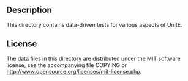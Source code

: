 Description
------------

This directory contains data-driven tests for various aspects of UnitE.

License
--------

The data files in this directory are distributed under the MIT software
license, see the accompanying file COPYING or
http://www.opensource.org/licenses/mit-license.php.

